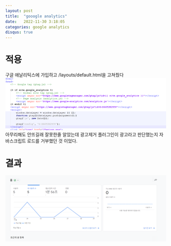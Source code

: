 ```yaml
---
layout: post
title:  "gooogle analytics"
date:   2022-11-30 3:18:05
categories: google analytics
disqus: true
---
```

# 적용
구글 애날리틱스에 가입하고 /layouts/default.html을 고쳐줬다
![](/assets/inj.png)
아무리해도 안뜨길래 잘못한줄 알았는데
광고제거 플러그인이 광고라고 판단했는지
자바스크립트 로드를 거부했던 것 이었다.

# 결과
![](/assets/result.png)